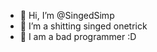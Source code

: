 - 👋 Hi, I’m @SingedSimp
- 👀 I’m a shitting singed onetrick
- 🌱 I am a bad programmer :D

<!---
SingedSimp/SingedSimp is a ✨ special ✨ repository because its `README.md` (this file) appears on your GitHub profile.
You can click the Preview link to take a look at your changes.
--->
